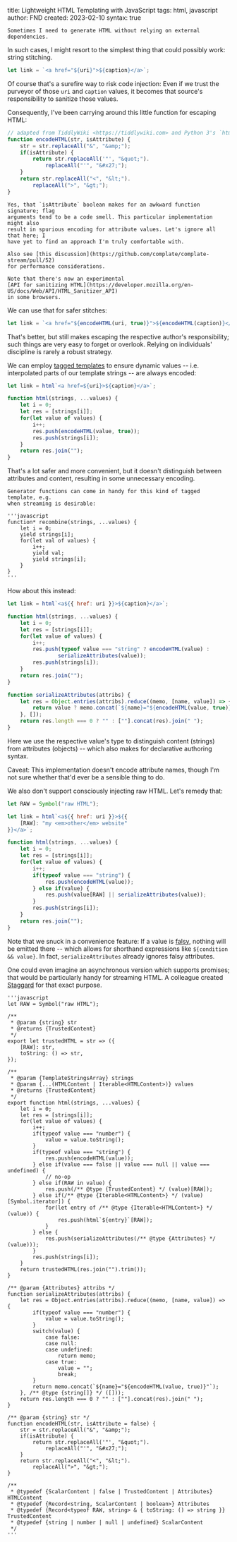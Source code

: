 title: Lightweight HTML Templating with JavaScript
tags: html, javascript
author: FND
created: 2023-02-10
syntax: true

```intro
Sometimes I need to generate HTML without relying on external dependencies.
```

In such cases, I might resort to the simplest thing that could possibly work:
string stitching.

```javascript
let link = `<a href="${uri}">${caption}</a>`;
```

Of course that's a surefire way to risk code injection: Even if we trust the
purveyor of those `uri` and `caption` values, it becomes that source's
responsibility to sanitize those values.

Consequently, I've been carrying around this little function for escaping
HTML:

```javascript
// adapted from TiddlyWiki <https://tiddlywiki.com> and Python 3's `html` module
function encodeHTML(str, isAttribute) {
    str = str.replaceAll("&", "&amp;");
    if(isAttribute) {
        return str.replaceAll('"', "&quot;").
            replaceAll("'", "&#x27;");
    }
    return str.replaceAll("<", "&lt;").
        replaceAll(">", "&gt;");
}
```

```aside compact
Yes, that `isAttribute` boolean makes for an awkward function signature; flag
arguments tend to be a code smell. This particular implementation might also
result in spurious encoding for attribute values. Let's ignore all that here; I
have yet to find an approach I'm truly comfortable with.

Also see [this discussion](https://github.com/complate/complate-stream/pull/52)
for performance considerations.

Note that there's now an experimental
[API for sanitizing HTML](https://developer.mozilla.org/en-US/docs/Web/API/HTML_Sanitizer_API)
in some browsers.
```

We can use that for safer stitches:

```javascript
let link = `<a href="${encodeHTML(uri, true)}">${encodeHTML(caption)}</a>`;
```

That's better, but still makes escaping the respective author's responsibility;
such things are very easy to forget or overlook. Relying on
individuals' discipline is rarely a robust strategy.

We can employ
[tagged templates](https://developer.mozilla.org/en-US/docs/Web/JavaScript/Reference/Template_literals#tagged_templates)
to ensure dynamic values -- i.e. interpolated parts of our template strings --
are always encoded:

```javascript
let link = html`<a href=${uri}>${caption}</a>`;

function html(strings, ...values) {
    let i = 0;
    let res = [strings[i]];
    for(let value of values) {
        i++;
        res.push(encodeHTML(value, true));
        res.push(strings[i]);
    }
    return res.join("");
}
```

That's a lot safer and more convenient, but it doesn't distinguish between
attributes and content, resulting in some unnecessary encoding.

```aside
Generator functions can come in handy for this kind of tagged template, e.g.
when streaming is desirable:

'''javascript
function* recombine(strings, ...values) {
    let i = 0;
    yield strings[i];
    for(let val of values) {
        i++;
        yield val;
        yield strings[i];
    }
}
'''
```

How about this instead:

```javascript
let link = html`<a${{ href: uri }}>${caption}</a>`;

function html(strings, ...values) {
    let i = 0;
    let res = [strings[i]];
    for(let value of values) {
        i++;
        res.push(typeof value === "string" ? encodeHTML(value) :
                serializeAttributes(value));
        res.push(strings[i]);
    }
    return res.join("");
}

function serializeAttributes(attribs) {
    let res = Object.entries(attribs).reduce((memo, [name, value]) => {
        return value ? memo.concat(`${name}="${encodeHTML(value, true)}"`) : memo;
    }, []);
    return res.length === 0 ? "" : [""].concat(res).join(" ");
}
```

Here we use the respective value's type to distinguish content (strings) from
attributes (objects) -- which also makes for declarative authoring syntax.

Caveat: This implementation doesn't encode attribute names, though I'm not sure
whether that'd ever be a sensible thing to do.

We also don't support consciously injecting raw HTML. Let's remedy that:

```javascript
let RAW = Symbol("raw HTML");

let link = html`<a${{ href: uri }}>${{
    [RAW]: "my <em>other</em> website"
}}</a>`;

function html(strings, ...values) {
    let i = 0;
    let res = [strings[i]];
    for(let value of values) {
        i++;
        if(typeof value === "string") {
            res.push(encodeHTML(value));
        } else if(value) {
            res.push(value[RAW] || serializeAttributes(value));
        }
        res.push(strings[i]);
    }
    return res.join("");
}
```

Note that we snuck in a convenience feature: If a value is
[falsy](https://developer.mozilla.org/en-US/docs/Glossary/Falsy), nothing will
be emitted there -- which allows for shorthand expressions like
`${condition && value}`. In fact, `serializeAttributes` already ignores falsy
attributes.

One could even imagine an asynchronous version which supports promises; that
would be particularly handy for streaming HTML. A colleague created
[Staggard](https://deno.land/x/staggard) for that exact purpose.

```disclosure markdown caption="Here's the final implementation ([augmented](page://articles/typed-javascript) with static types, just in case)."
'''javascript
let RAW = Symbol("raw HTML");

/**
 * @param {string} str
 * @returns {TrustedContent}
 */
export let trustedHTML = str => ({
    [RAW]: str,
    toString: () => str,
});

/**
 * @param {TemplateStringsArray} strings
 * @param {...(HTMLContent | Iterable<HTMLContent>)} values
 * @returns {TrustedContent}
 */
export function html(strings, ...values) {
    let i = 0;
    let res = [strings[i]];
    for(let value of values) {
        i++;
        if(typeof value === "number") {
            value = value.toString();
        }
        if(typeof value === "string") {
            res.push(encodeHTML(value));
        } else if(value === false || value === null || value === undefined) {
            // no-op
        } else if(RAW in value) {
            res.push(/** @type {TrustedContent} */ (value)[RAW]);
        } else if(/** @type {Iterable<HTMLContent>} */ (value)[Symbol.iterator]) {
            for(let entry of /** @type {Iterable<HTMLContent>} */ (value)) {
                res.push(html`${entry}`[RAW]);
            }
        } else {
            res.push(serializeAttributes(/** @type {Attributes} */ (value)));
        }
        res.push(strings[i]);
    }
    return trustedHTML(res.join("").trim());
}

/** @param {Attributes} attribs */
function serializeAttributes(attribs) {
    let res = Object.entries(attribs).reduce((memo, [name, value]) => {
        if(typeof value === "number") {
            value = value.toString();
        }
        switch(value) {
            case false:
            case null:
            case undefined:
                return memo;
            case true:
                value = "";
                break;
        }
        return memo.concat(`${name}="${encodeHTML(value, true)}"`);
    }, /** @type {string[]} */ ([]));
    return res.length === 0 ? "" : [""].concat(res).join(" ");
}

/** @param {string} str */
function encodeHTML(str, isAttribute = false) {
    str = str.replaceAll("&", "&amp;");
    if(isAttribute) {
        return str.replaceAll('"', "&quot;").
            replaceAll("'", "&#x27;");
    }
    return str.replaceAll("<", "&lt;").
        replaceAll(">", "&gt;");
}

/**
 * @typedef {ScalarContent | false | TrustedContent | Attributes} HTMLContent
 * @typedef {Record<string, ScalarContent | boolean>} Attributes
 * @typedef {Record<typeof RAW, string> & { toString: () => string }} TrustedContent
 * @typedef {string | number | null | undefined} ScalarContent
 */
'''
```
